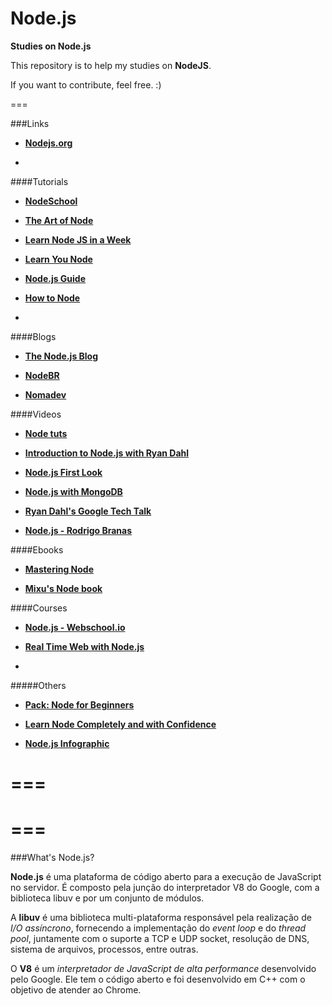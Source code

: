 # Node.js

**Studies on Node.js**

This repository is to help my studies on **NodeJS**.

If you want to contribute, feel free. :)

===

###Links

- **[Nodejs.org](https://nodejs.org/)**

- **[]()**

####Tutorials

- **[NodeSchool](http://nodeschool.io)**

- **[The Art of Node](https://github.com/maxogden/art-of-node/#the-art-of-node)**

- **[Learn Node JS in a Week](https://ilovecoding.org/playlists/learn-node-js-in-a-week)**

- **[Learn You Node](https://github.com/workshopper/learnyounode#learn-you-the-nodejs-for-much-win)**

- **[Node.js Guide](http://nodeguide.com/)**

- **[How to Node](https://howtonode.org/)**

- **[]()**


####Blogs

- **[The Node.js Blog](http://blog.nodejs.org/)**

- **[NodeBR](nodebr.com/)**

- **[Nomadev](nomadev.com.br)**


####Videos

- **[Node tuts](http://nodetuts.com/)**

- **[Introduction to Node.js with Ryan Dahl](http://www.youtube.com/watch?v=jo_B4LTHi3I)**

- **[Node.js First Look](http://www.lynda.com/Nodejs-tutorials/Nodejs-First-Look/101554-2.html)**

- **[Node.js with MongoDB](http://www.youtube.com/watch?v=0_GNHWZHc-o)**

- **[Ryan Dahl's Google Tech Talk](http://www.youtube.com/watch?v=F6k8lTrAE2g)**

- **[Node.js - Rodrigo Branas](https://www.youtube.com/playlist?list=PLQCmSnNFVYnTFo60Bt972f8HA4Td7WKwq)**

####Ebooks

- **[Mastering Node](https://github.com/visionmedia/masteringnode)**

- **[Mixu's Node book](http://book.mixu.net/node/)**


####Courses

- **[Node.js - Webschool.io](https://www.youtube.com/playlist?list=PL77JVjKTJT2hP_lxL88oDo2rJvOskpGfJ)**

- **[Real Time Web with Node.js](http://node.codeschool.com/)**

- **[]()**

#####Others

- **[Pack: Node for Beginners](https://docs.google.com/spreadsheets/d/15V8-v6gxKfGzGAkeEABVsG7p-CKePCCo1e1oxzLTNRQ/edit#gid=0)**

- **[Learn Node Completely and with Confidence](http://javascriptissexy.com/learn-node-js-completely-and-with-confidence/)**

- **[Node.js Infographic](http://www.tutorialindustry.com/nodejs-infographic)**

===
===
===
===

###What's Node.js?

**Node.js** é uma plataforma de código aberto para a execução de JavaScript no servidor. É composto pela junção do interpretador V8 do Google, com a biblioteca libuv e por um conjunto de módulos.

A **libuv** é uma biblioteca multi-plataforma responsável pela realização de *I/O assíncrono*, fornecendo a implementação do *event loop* e do *thread pool*, juntamente com o suporte a TCP e UDP socket, resolução de DNS, sistema de arquivos, processos, entre outras.

O **V8** é um *interpretador de JavaScript de alta performance* desenvolvido pelo Google. Ele tem o código aberto e foi desenvolvido em C++ com o objetivo de atender ao Chrome.


